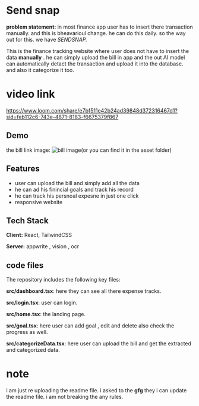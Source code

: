 
# Send snap
**problem statement:** in most finance app user has to insert there transaction manually. and this is bheavarioul change. he can do this daily. so the way out for this. we have *SENDSNAP.*

This is the finance tracking website where user does not have to insert the data **manually** . he can simply upload the bill in app and the out AI model can automatically detact the transaction and upload it into the database. and also it categorize it too.

# video link

https://www.loom.com/share/e7bf511e42b24ad39848d372316467d1?sid=feb112c6-743e-4871-8183-f6675379f867



## Demo

the bill link image: ![bill image(or you can find it in the asset folder)](testTravelTicket.jpg)


## Features

- user can upload the bill and simply add all the data
- he can ad his finincial goals and track his record
- he can track his persnoal expesne in just one click
- responsive website


## Tech Stack

**Client:** React, TailwindCSS

**Server:** appwrite , vision , ocr


## code files

The repository includes the following key files:

**src/dashboard.tsx**: here they can see all there expense tracks.

**src/login.tsx**: user can login.

**src/home.tsx**: the landing page.

**src/goal.tsx**: here user can add goal , edit and delete also check the progress as well.

**src/categorizeData.tsx**: here user can upload the bill and get the extracted and categorized data.
# note

i am just re uploading the readme file. i asked to the **gfg** they i can update the readme file. i am not breaking the any rules.

